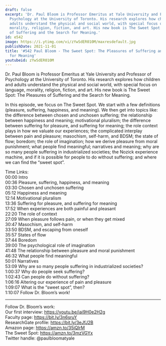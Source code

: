 ```yaml
---
draft: false
excerpt: 'Dr. Paul Bloom is Professor Emeritus at Yale University and Professor of
  Psychology at the University of Toronto. His research explores how children and
  adults understand the physical and social world, with special focus on language,
  morality, religion, fiction, and art. His new book is The Sweet Spot: The Pleasures
  of Suffering and the Search for Meaning.'
id: e542
image: https://i.ytimg.com/vi/zYwSdER010M/maxresdefault.jpg
publishDate: 2021-11-01
title: '#542 Paul Bloom - The Sweet Spot: The Pleasures of Suffering and the Search
  for Meaning'
youtubeid: zYwSdER010M
---
```

Dr. Paul Bloom is Professor Emeritus at Yale University and Professor of Psychology at the University of Toronto. His research explores how children and adults understand the physical and social world, with special focus on language, morality, religion, fiction, and art. His new book is The Sweet Spot: The Pleasures of Suffering and the Search for Meaning.

In this episode, we focus on The Sweet Spot. We start with a few definitions (pleasure, suffering, happiness, and meaning). We then get into topics like: the difference between chosen and unchosen suffering; the relationship between happiness and meaning; motivational pluralism; the difference between suffering for pleasure, and suffering for meaning; the role context plays in how we valuate our experiences; the complicated interplay between pain and pleasure; masochism, self-harm, and BDSM; the state of flow; boredom; the role of imagination; how we derive pleasure from moral punishment; what people find meaningful; narratives and meaning; why are so many people suffering in industrialized societies; the Nozick experience machine, and if it is possible for people to do without suffering; and where we can find the “sweet spot”.

Time Links:  
00:00 Intro  
00:36  Pleasure, suffering, happiness, and meaning  
03:30  Chosen and unchosen suffering  
05:12  Happiness and meaning  
12:14  Motivational pluralism  
13:36  Suffering for pleasure, and suffering for meaning  
17:52  When experiences are both painful and pleasant  
22:20  The role of context  
27:09  When pleasure follows pain, or when they get mixed  
30:47  Masochism, and self-harm  
33:50  BDSM, and escaping from oneself  
35:57  States of flow  
37:44  Boredom  
39:00  The psychological role of imagination  
41:48  The relationship between pleasure and moral punishment  
46:32  What people find meaningful  
50:01  Narratives  
53:09  Why are so many people suffering in industrialized societies?  
1:00:37  Why do people seek suffering?  
1:02:43  Can people do without suffering?  
1:06:16  Altering our experience of pain and pleasure  
1:09:07 What is the “sweet spot”, then?  
1:10:07  Follow Dr. Bloom’s work!

---

Follow Dr. Bloom’s work:  
Our first interview: https://youtu.be/iai9H0e2H2g  
Faculty page: https://bit.ly/3n6sruY  
ResearchGate profile: https://bit.ly/3eJfJ2B  
Amazon page: https://amzn.to/35iQIrM  
The Sweet Spot: https://amzn.to/3mzVGYx  
Twitter handle: @paulbloomatyale
